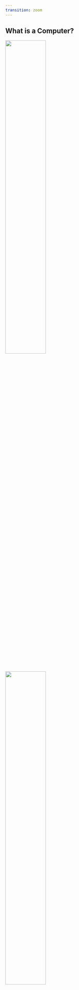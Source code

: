 ```yaml
---
transition: zoom
---
```


## What is a Computer?

<p class="fragment" data-fragment-index="1">
<!-- ENIAC with Betty Snyder and Glen Beck (US Army Public Domain) -->
<img src="https://upload.wikimedia.org/wikipedia/commons/thumb/4/4e/Eniac.jpg/785px-Eniac.jpg" width="50%" />
</p>

<p class="fragment" data-fragment-index="2">
<!-- Turing Machine Model (Credit: Mike Davey, Harvard University, CC BY 3.0: https://creativecommons.org/licenses/by/3.0) -->
<a href="https://creativecommons.org/licenses/by/3.0"><img src="https://upload.wikimedia.org/wikipedia/commons/thumb/0/03/Turing_Machine_Model_Davey_2012.jpg/1280px-Turing_Machine_Model_Davey_2012.jpg" width="50%"/></a>
</p>
